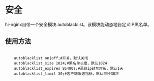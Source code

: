 # 安全

hi-nginx自带一个安全模块:autoblacklist。该模块能动态地自定义IP黑名单。

## 使用方法

```nginx

	autoblacklist on|off;#开关，默认关闭
	autoblacklist_size 1024;#黑名单长度，默认1024
	autoblacklist_expires 86400s;#恶意ip封禁时长，默认1天
	autoblacklist_limit 30;#客户端限速指标，默认每秒30次

```